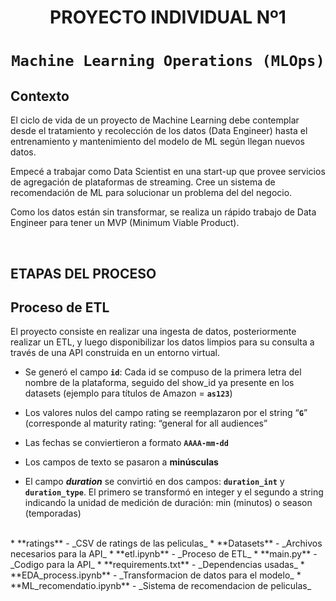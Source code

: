 # <h1 align=center> **PROYECTO INDIVIDUAL Nº1** </h1>

# <h1 align=center>**`Machine Learning Operations (MLOps)`**</h1>

## Contexto

El ciclo de vida de un proyecto de Machine Learning debe contemplar desde el tratamiento y recolección de los datos (Data Engineer) hasta el entrenamiento y mantenimiento del modelo de ML según llegan nuevos datos.

Empecé a trabajar como Data Scientist en una start-up que provee servicios de agregación de plataformas de streaming. Cree un sistema de recomendación de ML para solucionar un problema del del negocio.

Como los datos están sin transformar, se realiza un rápido trabajo de Data Engineer para tener un MVP (Minimum Viable Product).

<br/>

## **ETAPAS DEL PROCESO**

## Proceso de ETL

El proyecto consiste en realizar una ingesta de datos, posteriormente realizar un ETL, y luego disponibilizar los datos limpios para su consulta a través de una API construida en un entorno virtual.

+ Se generó el campo **`id`**: Cada id se compuso de la primera letra del nombre de la plataforma, seguido del show_id ya presente en los datasets (ejemplo para títulos de Amazon = **`as123`**)

+ Los valores nulos del campo rating se reemplazaron por el string “**`G`**” (corresponde al maturity rating: “general for all audiences”

+ Las fechas se conviertieron a formato **`AAAA-mm-dd`**

+ Los campos de texto se pasaron a **minúsculas**

+ El campo ***duration*** se convirtió en dos campos: **`duration_int`** y **`duration_type`**. El primero se transformó en integer y el segundo a string indicando la unidad de medición de duración: min (minutos) o season (temporadas)

<br/>
* **ratings** - _CSV de ratings de las peliculas_
* **Datasets** - _Archivos necesarios para la API_
* **etl.ipynb** - _Proceso de ETL_
* **main.py** - _Codigo para la API_
* **requirements.txt** - _Dependencias usadas_
* **EDA_process.ipynb** - _Transformacion de datos para el modelo_
* **ML_recomendatio.ipynb** - _Sistema de recomendacion de peliculas_
